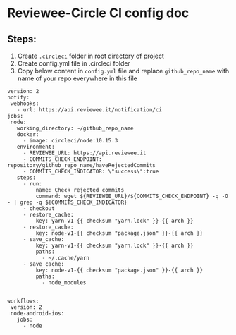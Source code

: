# Reviewee-Circle CI config doc

## Steps:
1. Create `.circleci` folder in root directory of project
1. Create config.yml file in .circleci folder
1. Copy below content in `config.yml` file and replace `github_repo_name` with name of your repo everywhere in this file


```
version: 2
notify:
 webhooks:
   - url: https://api.reviewee.it/notification/ci
jobs:
 node:
   working_directory: ~/github_repo_name
   docker:
     - image: circleci/node:10.15.3
   environment:
     - REVIEWEE_URL: https://api.reviewee.it
     - COMMITS_CHECK_ENDPOINT: repository/github_repo_name/haveRejectedCommits
     - COMMITS_CHECK_INDICATOR: \"success\":true
   steps:
     - run:
         name: Check rejected commits
         command: wget ${REVIEWEE_URL}/${COMMITS_CHECK_ENDPOINT} -q -O - | grep -q ${COMMITS_CHECK_INDICATOR}
     - checkout
     - restore_cache:
         key: yarn-v1-{{ checksum "yarn.lock" }}-{{ arch }}
     - restore_cache:
         key: node-v1-{{ checksum "package.json" }}-{{ arch }}
     - save_cache:
         key: yarn-v1-{{ checksum "yarn.lock" }}-{{ arch }}
         paths:
           - ~/.cache/yarn
     - save_cache:
         key: node-v1-{{ checksum "package.json" }}-{{ arch }}
         paths:
           - node_modules
         
 
workflows:
 version: 2
 node-android-ios:
   jobs:
     - node
```
